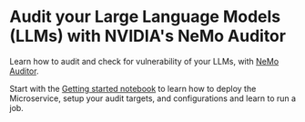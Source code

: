 # Audit your Large Language Models (LLMs) with NVIDIA's NeMo Auditor

Learn how to audit and check for vulnerability of your LLMs, with [NeMo Auditor](https://docs.nvidia.com/nemo/microservices/latest/audit/index.html). 

Start with the [Getting started notebook](nemo/NeMo-Auditor/Getting_Started_With_NeMo_Auditor.ipynb) to learn how to deploy the Microservice, setup your audit targets, and configurations and learn to run a job. 
